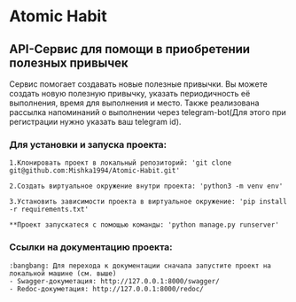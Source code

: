 # Atomic Habit
## API-Сервис для помощи в приобретении полезных привычек

Сервис помогает создавать новые полезные привычки. Вы можете создать новую полезную привычку,
указать периодичность её выполнения, время для выполнения и место. Также реализована рассылка
напоминаний о выполнении через telegram-bot(Для этого при регистрации нужно указать ваш telegram id).

### Для установки и запуска проекта:

    1.Клонировать проект в локальный репозиторий: 'git clone git@github.com:Mishka1994/Atomic-Habit.git'
    
    2.Создать виртуальное окружение внутри проекта: 'python3 -m venv env'
    
    3.Установить зависимости проекта в виртуальное окружение: 'pip install -r requirements.txt'

    **Проект запускатеся с помощью команды: 'python manage.py runserver'

### Ссылки на документацию проекта:
    :bangbang: Для перехода к документации сначала запустите проект на локальной машине (см. выше)
    - Swagger-докуметация: http://127.0.0.1:8000/swagger/
    - Redoc-докуметация: http://127.0.0.1:8000/redoc/
     